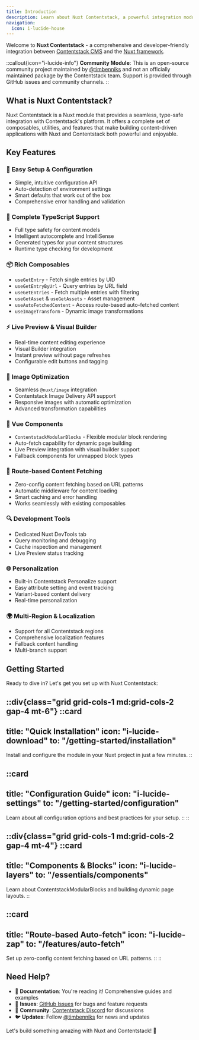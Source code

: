 ```yaml
---
title: Introduction
description: Learn about Nuxt Contentstack, a powerful integration module that brings together Contentstack CMS and Nuxt framework for modern content-driven applications.
navigation:
  icon: i-lucide-house
---
```


Welcome to **Nuxt Contentstack** - a comprehensive and developer-friendly integration between [Contentstack CMS](https://www.contentstack.com) and the [Nuxt framework](https://nuxt.com).

::callout{icon="i-lucide-info"}
**Community Module**: This is an open-source community project maintained by [@timbenniks](https://github.com/timbenniks) and not an officially maintained package by the Contentstack team. Support is provided through GitHub issues and community channels.
::

## What is Nuxt Contentstack?

Nuxt Contentstack is a Nuxt module that provides a seamless, type-safe integration with Contentstack's platform. It offers a complete set of composables, utilities, and features that make building content-driven applications with Nuxt and Contentstack both powerful and enjoyable.

## Key Features

### 🚀 **Easy Setup & Configuration**

- Simple, intuitive configuration API
- Auto-detection of environment settings
- Smart defaults that work out of the box
- Comprehensive error handling and validation

### 🔧 **Complete TypeScript Support**

- Full type safety for content models
- Intelligent autocomplete and IntelliSense
- Generated types for your content structures
- Runtime type checking for development

### 📦 **Rich Composables**

- `useGetEntry` - Fetch single entries by UID
- `useGetEntryByUrl` - Query entries by URL field
- `useGetEntries` - Fetch multiple entries with filtering
- `useGetAsset` & `useGetAssets` - Asset management
- `useAutoFetchedContent` - Access route-based auto-fetched content
- `useImageTransform` - Dynamic image transformations

### ⚡ **Live Preview & Visual Builder**

- Real-time content editing experience
- Visual Builder integration
- Instant preview without page refreshes
- Configurable edit buttons and tagging

### 🎨 **Image Optimization**

- Seamless `@nuxt/image` integration
- Contentstack Image Delivery API support
- Responsive images with automatic optimization
- Advanced transformation capabilities

### 🧩 **Vue Components**

- `ContentstackModularBlocks` - Flexible modular block rendering
- Auto-fetch capability for dynamic page building
- Live Preview integration with visual builder support
- Fallback components for unmapped block types

### 🚀 **Route-based Content Fetching**

- Zero-config content fetching based on URL patterns
- Automatic middleware for content loading
- Smart caching and error handling
- Works seamlessly with existing composables

### 🔍 **Development Tools**

- Dedicated Nuxt DevTools tab
- Query monitoring and debugging
- Cache inspection and management
- Live Preview status tracking

### 🌐 **Personalization**

- Built-in Contentstack Personalize support
- Easy attribute setting and event tracking
- Variant-based content delivery
- Real-time personalization

### 🌍 **Multi-Region & Localization**

- Support for all Contentstack regions
- Comprehensive localization features
- Fallback content handling
- Multi-branch support

## Getting Started

Ready to dive in? Let's get you set up with Nuxt Contentstack:

::div{class="grid grid-cols-1 md:grid-cols-2 gap-4 mt-6"}
  ::card
  ---
  title: "Quick Installation"
  icon: "i-lucide-download"
  to: "/getting-started/installation"
  ---
  Install and configure the module in your Nuxt project in just a few minutes.
  ::

  ::card
  ---
  title: "Configuration Guide"
  icon: "i-lucide-settings"
  to: "/getting-started/configuration"
  ---
  Learn about all configuration options and best practices for your setup.
  ::
::

::div{class="grid grid-cols-1 md:grid-cols-2 gap-4 mt-4"}
  ::card
  ---
  title: "Components & Blocks"
  icon: "i-lucide-layers"
  to: "/essentials/components"
  ---
  Learn about ContentstackModularBlocks and building dynamic page layouts.
  ::

  ::card
  ---
  title: "Route-based Auto-fetch"
  icon: "i-lucide-zap"
  to: "/features/auto-fetch"
  ---
  Set up zero-config content fetching based on URL patterns.
  ::
::

## Need Help?

- 📖 **Documentation**: You're reading it! Comprehensive guides and examples
- 🐛 **Issues**: [GitHub Issues](https://github.com/timbenniks/nuxt-contentstack/issues) for bugs and feature requests
- 💬 **Community**: [Contentstack Discord](https://community.contentstack.com) for discussions
- 🐦 **Updates**: Follow [@timbenniks](https://twitter.com/timbenniks) for news and updates

Let's build something amazing with Nuxt and Contentstack! 🚀

